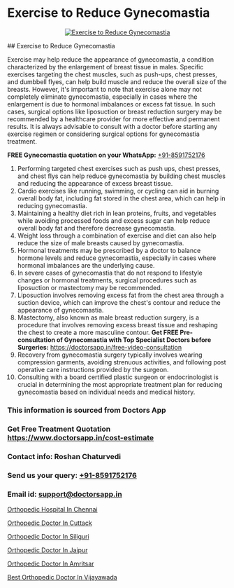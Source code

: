 # Exercise to Reduce Gynecomastia

<p align="center">
  <a href="null">
    <img src="null" alt="Exercise to Reduce Gynecomastia">
  </a>
</p>
## Exercise to Reduce Gynecomastia

Exercise may help reduce the appearance of gynecomastia, a condition characterized by the enlargement of breast tissue in males. Specific exercises targeting the chest muscles, such as push-ups, chest presses, and dumbbell flyes, can help build muscle and reduce the overall size of the breasts. However, it's important to note that exercise alone may not completely eliminate gynecomastia, especially in cases where the enlargement is due to hormonal imbalances or excess fat tissue. In such cases, surgical options like liposuction or breast reduction surgery may be recommended by a healthcare provider for more effective and permanent results. It is always advisable to consult with a doctor before starting any exercise regimen or considering surgical options for gynecomastia treatment.

**FREE Gynecomastia quotation on your WhatsApp:**  [+91-8591752176](https://api.whatsapp.com/send?phone=8591752176)

1) Performing targeted chest exercises such as push ups, chest presses, and chest flys can help reduce gynecomastia by building chest muscles and reducing the appearance of excess breast tissue.
2) Cardio exercises like running, swimming, or cycling can aid in burning overall body fat, including fat stored in the chest area, which can help in reducing gynecomastia.
3) Maintaining a healthy diet rich in lean proteins, fruits, and vegetables while avoiding processed foods and excess sugar can help reduce overall body fat and therefore decrease gynecomastia.
4) Weight loss through a combination of exercise and diet can also help reduce the size of male breasts caused by gynecomastia.
5) Hormonal treatments may be prescribed by a doctor to balance hormone levels and reduce gynecomastia, especially in cases where hormonal imbalances are the underlying cause.
6) In severe cases of gynecomastia that do not respond to lifestyle changes or hormonal treatments, surgical procedures such as liposuction or mastectomy may be recommended.
7) Liposuction involves removing excess fat from the chest area through a suction device, which can improve the chest's contour and reduce the appearance of gynecomastia.
8) Mastectomy, also known as male breast reduction surgery, is a procedure that involves removing excess breast tissue and reshaping the chest to create a more masculine contour.
**Get FREE Pre-consultation of Gynecomastia with Top Specialist Doctors before Surgeries:** https://doctorsapp.in/free-video-consultation
9) Recovery from gynecomastia surgery typically involves wearing compression garments, avoiding strenuous activities, and following post operative care instructions provided by the surgeon.
10) Consulting with a board certified plastic surgeon or endocrinologist is crucial in determining the most appropriate treatment plan for reducing gynecomastia based on individual needs and medical history.

### This information is sourced from Doctors App 
### Get Free Treatment Quotation https://www.doctorsapp.in/cost-estimate
### Contact info: Roshan Chaturvedi 
### Send us your query: [+91-8591752176](https://api.whatsapp.com/send?phone=8591752176) 
### Email id: support@doctorsapp.in

[Orthopedic Hospital In Chennai](https://www.linkedin.com/pulse/orthopedic-hospital-chennai-doctorsapp-chittagong-ah8me?trackingId=aiVbcLxzX8PVgf2kknTXPQ%3D%3D&lipi=urn%3Ali%3Apage%3Ad_flagship3_company_admin%3BddPc4oDaSTuh6mJcYb9fAg%3D%3D)

[Orthopedic Doctor In Cuttack](https://www.linkedin.com/pulse/orthopedic-doctor-cuttack-doctorsappin-k1elc?trackingId=HUeG%2BjCTYrt4W0%2BbJPMQtw%3D%3D&lipi=urn%3Ali%3Apage%3Ad_flagship3_company_admin%3BcTUR6naWQkWjeA%2BR15noZQ%3D%3D)

[Orthopedic Doctor In Siliguri](https://medium.com/@vimalrana22/orthopedic-doctor-in-siliguri-944db1fb89cc)

[Orthopedic Doctor In Jaipur](https://medium.com/@vimalrana22/orthopedic-doctor-in-jaipur-cab5aa22cd63)

[Orthopedic Doctor In Amritsar](https://doctors-apps.github.io/doctorsapp/orthopedic-doctor-in-amritsar)

[Best Orthopedic Doctor In Vijayawada](https://doctors-apps.github.io/doctorsapp/best-orthopedic-doctor-in-vijayawada)

